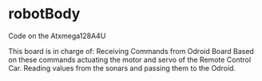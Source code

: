 robotBody
=========

Code on the Atxmega128A4U

  This board is in charge of:
    Receiving Commands from Odroid Board
    Based on these commands actuating the motor and servo of the Remote Control Car.
    Reading values from the sonars and passing them to the Odroid.
    
    
    
